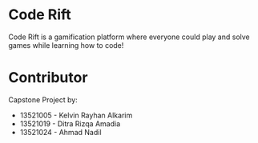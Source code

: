 # Code Rift

Code Rift is a gamification platform where everyone could play and solve games while learning how to code!

# Contributor
Capstone Project by:
- 13521005 - Kelvin Rayhan Alkarim
- 13521019 - Ditra Rizqa Amadia
- 13521024 - Ahmad Nadil
